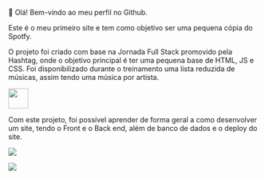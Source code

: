 👋 Olá! Bem-vindo ao meu perfil no Github.

Este é o meu primeiro site e tem como objetivo ser uma pequena cópia do Spotfy.

O projeto foi criado com base na Jornada Full Stack promovido pela Hashtag, onde o objetivo principal é ter uma pequena base de HTML, JS e CSS. Foi disponibilizado durante o treinamento uma lista reduzida de músicas, assim tendo uma música por artista.

<a href = "https://www.youtube.com/@HashtagTreinamentos"><img loading="lazy" src="https://cdn.prod.website-files.com/644aa7c2eb05a0f70a59d944/644c07a9ff728a4f713e66c2_logo%20hash%20quadrada%20h%20(1).webp" width="40" height="40"/></a>

Com este projeto, foi possível aprender de forma geral a como desenvolver um site, tendo o Front e o Back end, além de banco de dados e o deploy do site.

<a href="https://deploy-jornada-full-stack-i3hf.onrender.com/" target="_blank"><img loading="lazy" src="https://deploy-jornada-full-stack-i3hf.onrender.com/assets/spotify-logo-kNZPVL0_.png" target="_blank"></a>

<a href="http://www.linkedin.com/in/marcelo-abreu-04324229b" target="_blank"><img loading="lazy" src="https://img.shields.io/badge/-LinkedIn-%230077B5?style=for-the-badge&logo=linkedin&logoColor=white" target="_blank"></a>

